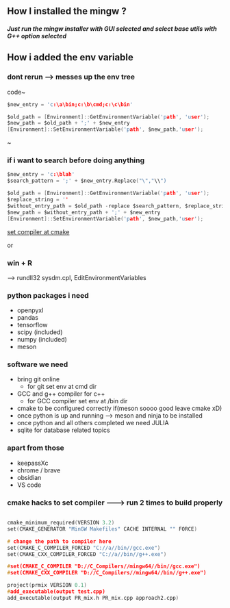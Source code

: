 ## How I installed the mingw ?

##### Just run the mingw installer with GUI selected and select base utils with G++ option selected 

## How i added the env variable

### dont rerun --> messes up the env tree 

code~
```c
$new_entry = 'c:\a\bin;c:\b\cmd;c:\c\bin'

$old_path = [Environment]::GetEnvironmentVariable('path', 'user');
$new_path = $old_path + ';' + $new_entry
[Environment]::SetEnvironmentVariable('path', $new_path,'user');
```
~

### if i want to search before doing anything 

```c
$new_entry = 'c:\blah'
$search_pattern = ';' + $new_entry.Replace("\","\\")

$old_path = [Environment]::GetEnvironmentVariable('path', 'user');
$replace_string = ''
$without_entry_path = $old_path -replace $search_pattern, $replace_string
$new_path = $without_entry_path + ';' + $new_entry
[Environment]::SetEnvironmentVariable('path', $new_path,'user');
```

[set compiler at cmake](https://stackoverflow.com/questions/11269833/cmake-selecting-a-generator-within-cmakelists-txt)


or 

### win + R
--> rundll32 sysdm.cpl, EditEnvironmentVariables

### python packages i need
- openpyxl
- pandas
- tensorflow
- scipy (included)
- numpy (included)
- meson

### software we need
- bring git online
  - for git set env at cmd dir
- GCC and g++ compiler for c++
  - for GCC compiler set env at /bin dir
- cmake to be configured correctly if(meson soooo good leave cmake xD)
- once python is up and running --> meson and ninja to be installed
- once python and all others completed we need JULIA
- sqlite for database related topics

### apart from those
- keepassXc
- chrome / brave
- obsidian
- VS code


### cmake hacks to set compiler ---> run 2 times to build properly

```c

cmake_minimum_required(VERSION 3.2)
set(CMAKE_GENERATOR "MinGW Makefiles" CACHE INTERNAL "" FORCE)

# change the path to compiler here
set(CMAKE_C_COMPILER_FORCED "C://a//bin//gcc.exe")
set(CMAKE_CXX_COMPILER_FORCED "C://a//bin//g++.exe")

#set(CMAKE_C_COMPILER "D://C_Compilers//mingw64//bin//gcc.exe")
#set(CMAKE_CXX_COMPILER "D://C_Compilers//mingw64//bin//g++.exe")

project(prmix VERSION 0.1)
#add_executable(output test.cpp)
add_executable(output PR_mix.h PR_mix.cpp approach2.cpp)

```